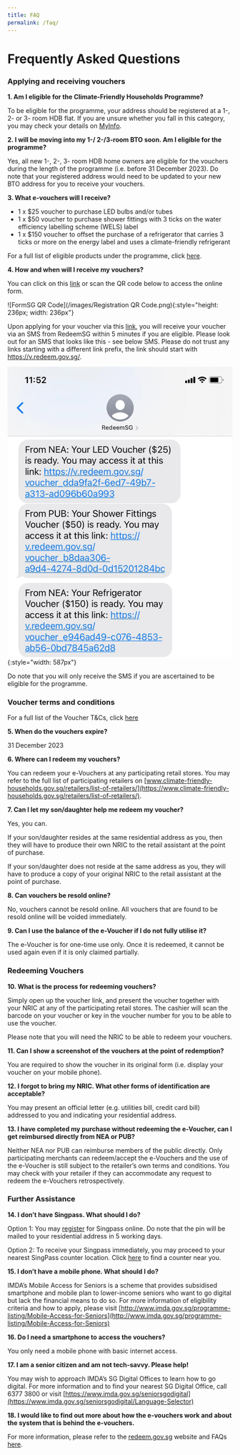 ```yaml
---
title: FAQ
permalink: /faq/
---
```


# Frequently Asked Questions

### Applying and receiving vouchers

**1. Am I eligible for the Climate-Friendly Households Programme?**

To be eligible for the programme, your address should be registered at a 1-, 2- or 3- room HDB flat. If you are unsure whether you fall in this category, you may check your details on [MyInfo](https://safe.menlosecurity.com/https://www.singpass.gov.sg/myinfo/intro).


**2.	I will be moving into my 1-/ 2-/3-room BTO soon. Am I eligible for the programme?**

Yes, all new 1-, 2-, 3- room HDB home owners are eligible for the vouchers during the length of the programme (i.e. before 31 December 2023). Do note that your registered address would need to be updated to your new BTO address for you to receive your vouchers.


**3.	What e-vouchers will I receive?**

- 1 x $25 voucher to purchase LED bulbs and/or tubes
- 1 x $50 voucher to purchase shower fittings with 3 ticks on the water efficiency labelling scheme (WELS) label
- 1 x $150 voucher to offset the purchase of a refrigerator that carries 3 ticks or more on the energy label and uses a climate-friendly refrigerant

For a full list of eligible products under the programme, click [here](https://www.climate-friendly-households.gov.sg/retailers/eligible-products/).


**4.	How and when will I receive my vouchers?**

You can click on this [link](https://go.gov.sg/register-cfhp-vouchers) or scan the QR code below to access the online form. 

![FormSG QR Code](/images/Registration QR Code.png){:style="height: 236px; width: 236px"}

Upon applying for your voucher via this [link](https://go.gov.sg/register-cfhp-vouchers), you will receive your voucher via an SMS from RedeemSG within 5 minutes if you are eligible. Please look out for an SMS that looks like this  - see below SMS. Please do not trust any links starting with a different link prefix, the link should start with https://v.redeem.gov.sg/.

![vouchersms](/images/step4-smsvoucher.jpg){:style="width: 587px"}

Do note that you will only receive the SMS if you are ascertained to be eligible for the programme.


### Voucher terms and conditions

For a full list of the Voucher T&Cs, click [here](https://www.climate-friendly-households.gov.sg/voucher-tc/)

**5.	When do the vouchers expire?**

31 December 2023


**6.	Where can I redeem my vouchers?**

You can redeem your e-Vouchers at any participating retail stores. You may refer to the full list of participating retailers on [www.climate-friendly-households.gov.sg/retailers/list-of-retailers/](https://www.climate-friendly-households.gov.sg/retailers/list-of-retailers/).


**7.	Can I let my son/daughter help me redeem my voucher?**

Yes, you can.

If your son/daughter resides at the same residential address as you, then they will have to produce their own NRIC to the retail assistant at the point of purchase.

If your son/daughter does not reside at the same address as you, they will have to produce a copy of your original NRIC to the retail assistant at the point of purchase.


**8.	Can vouchers be resold online?**

No, vouchers cannot be resold online. All vouchers that are found to be resold online will be voided immediately. 


**9.	Can I use the balance of the e-Voucher if I do not fully utilise it?**

The e-Voucher is for one-time use only. Once it is redeemed, it cannot be used again even if it is only claimed partially.


### Redeeming Vouchers

**10.	What is the process for redeeming vouchers?**

Simply open up the voucher link, and present the voucher together with your NRIC at any of the participating retail stores. The cashier will scan the barcode on your voucher or key in the voucher number for you to be able to use the voucher. 

Please note that you will need the NRIC to be able to redeem your vouchers. 


**11.	Can I show a screenshot of the vouchers at the point of redemption?**

You are required to show the voucher in its original form (i.e. display your voucher on your mobile phone).


**12.	I forgot to bring my NRIC. What other forms of identification are acceptable?**

You may present an official letter (e.g. utilities bill, credit card bill) addressed to you and indicating your residential address.

**13.	I have completed my purchase without redeeming the e-Voucher, can I get reimbursed directly from NEA or PUB?**

Neither NEA nor PUB can reimburse members of the public directly. Only participating merchants can redeem/accept the e-Vouchers and the use of the e-Voucher is still subject to the retailer’s own terms and conditions. You may check with your retailer if they can accommodate any request to redeem the e-Vouchers retrospectively.

### Further Assistance

**14.	I don’t have Singpass. What should I do?**

Option 1: You may [register](https://www.singpass.gov.sg/) for Singpass online. Do note that the pin will be mailed to your residential address in 5 working days.

Option 2: To receive your Singpass immediately, you may proceed to your nearest SingPass counter location. Click [here](https://www.singpass.gov.sg/singpass/common/counter) to find a counter near you.


**15.	I don’t have a mobile phone. What should I do?**

IMDA’s Mobile Access for Seniors is a scheme that provides subsidised smartphone and mobile plan to lower-income seniors who want to go digital but lack the financial means to do so. For more information of eligibility criteria and how to apply, please visit [http://www.imda.gov.sg/programme-listing/Mobile-Access-for-Seniors](http://www.imda.gov.sg/programme-listing/Mobile-Access-for-Seniors)


**16.	Do I need a smartphone to access the vouchers?**

You only need a mobile phone with basic internet access.


**17.	I am a senior citizen and am not tech-savvy. Please help!**

You may wish to approach IMDA’s SG Digital Offices to learn how to go digital. For more information and to find your nearest SG Digital Office, call 6377 3800 or visit [https://www.imda.gov.sg/seniorsgodigital](https://www.imda.gov.sg/seniorsgodigital/Language-Selector)


**18.	I would like to find out more about how the e-vouchers work and about the system that is behind the e-vouchers.**

For more information, please refer to the [redeem.gov.sg](https://redeem.gov.sg/) website and FAQs [here](https://redeem.gov.sg/general-faq.html). 
